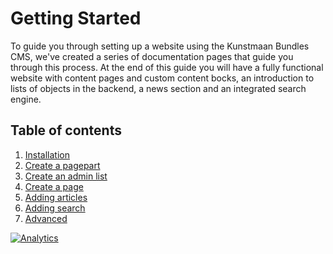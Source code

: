 

Getting Started
===============

To guide you through setting up a website using the Kunstmaan Bundles CMS, we've created a series of documentation pages that guide you through this process. At the end of this guide you will have a fully functional website with content pages and custom content bocks, an introduction to lists of objects in the backend, a news section and an integrated search engine.

Table of contents
-----------------
1. [Installation](http://bundles.kunstmaan.be/getting-started/installation)
2. [Create a pagepart](http://bundles.kunstmaan.be/getting-started/creating-a-pagepart)
3. [Create an admin list](http://bundles.kunstmaan.be/getting-started/creating-an-adminlist)
4. [Create a page](http://bundles.kunstmaan.be/getting-started/creating-a-page)
5. [Adding articles](http://bundles.kunstmaan.be/getting-started/adding-news-articles)
6. [Adding search](http://bundles.kunstmaan.be/getting-started/adding-search)
7. [Advanced](http://bundles.kunstmaan.be/getting-started/advanced)

[![Analytics](https://ga-beacon.appspot.com/UA-3160735-7/Kunstmaan/KunstmaanBundlesDocs)](https://github.com/igrigorik/ga-beacon)
